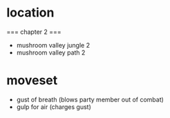 # location
=== chapter 2 ===
* mushroom valley jungle 2
* mushroom valley path 2
# moveset
* gust of breath (blows party member out of combat)
* gulp for air (charges gust)
